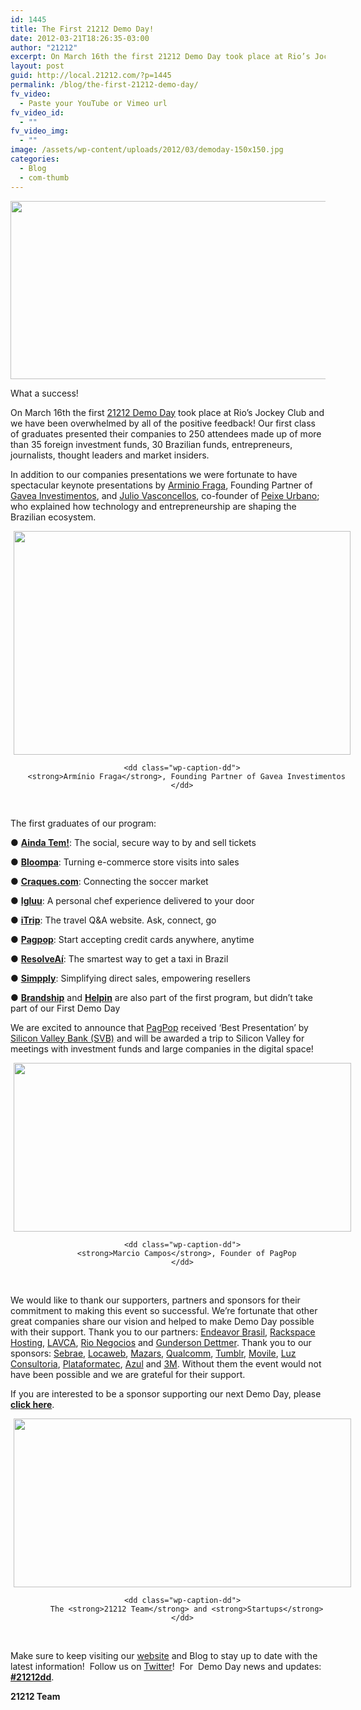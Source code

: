 ```yaml
---
id: 1445
title: The First 21212 Demo Day!
date: 2012-03-21T18:26:35-03:00
author: "21212"
excerpt: On March 16th the first 21212 Demo Day took place at Rio’s Jockey Club and we have been overwhelmed by all of the positive feedback!
layout: post
guid: http://local.21212.com/?p=1445
permalink: /blog/the-first-21212-demo-day/
fv_video:
  - Paste your YouTube or Vimeo url
fv_video_id:
  - ""
fv_video_img:
  - ""
image: /assets/wp-content/uploads/2012/03/demoday-150x150.jpg
categories:
  - Blog
  - com-thumb
---
```

<p style="text-align: center;">
  <img class="aligncenter size-full wp-image-1485" title="logo" src="{{ site.url }}/assets/wp-content/uploads/2012/03/logo1.jpg" alt="" width="540" height="285" srcset="{{ site.url }}/assets/wp-content/uploads/2012/03/logo1.jpg 540w, {{ site.url }}/assets/wp-content/uploads/2012/03/logo1-300x158.jpg 300w" sizes="(max-width: 540px) 100vw, 540px" />
</p>

<p style="text-align: left;">
  What a success!
</p>

On March 16th the first <a title="21212 Demo Day" href="http://demoday.21212.com" target="_blank">21212 Demo Day</a> took place at Rio’s Jockey Club and we have been overwhelmed by all of the positive feedback! Our first class of graduates presented their companies to 250 attendees made up of more than 35 foreign investment funds, 30 Brazilian funds, entrepreneurs, journalists, thought leaders and market insiders.

<!--more ..I want to read more!-->

In addition to our companies presentations we were fortunate to have spectacular keynote presentations by <a title="Arminio Fraga" href="http://demoday.21212.com/keynotes" target="_blank">Arminio Fraga</a>, Founding Partner of <a title="Gávea Investimentos" href="http://www.gaveainvest.com.br/" target="_blank">Gavea Investimentos</a>, and <a title="Julio Vasconcellos" href="http://demoday.21212.com/keynotes" target="_blank">Julio Vasconcellos</a>, co-founder of <a title="Peixe Urbano" href="http://www.peixeurbano.com.br" target="_blank">Peixe Urbano</a>; who explained how technology and entrepreneurship are shaping the Brazilian ecosystem.

<div class="mceTemp mceIEcenter" style="text-align: center;">
  <dl id="attachment_1446" class="wp-caption aligncenter" style="width: 549px;">
    <dt class="wp-caption-dt">
      <img class="size-full wp-image-1446 " title="Armínio Fraga" src="{{ site.url }}/assets/wp-content/uploads/2012/03/21212_DemoDay_S_ArminioFraga-e1332361827752.jpg" alt="" width="539" height="358" srcset="{{ site.url }}/assets/wp-content/uploads/2012/03/21212_DemoDay_S_ArminioFraga-e1332361827752.jpg 539w, {{ site.url }}/assets/wp-content/uploads/2012/03/21212_DemoDay_S_ArminioFraga-e1332361827752-300x199.jpg 300w" sizes="(max-width: 539px) 100vw, 539px" />
    </dt>

    <dd class="wp-caption-dd">
      <strong>Armínio Fraga</strong>, Founding Partner of Gavea Investimentos
    </dd>
  </dl>
</div>

&nbsp;

The first graduates of our program:

● **<a title="Ainda Tem!" href="http://www.aindatem.com" target="_blank">Ainda Tem!</a>**: The social, secure way to by and sell tickets

● **<a title="Bloompa" href="http://www.bloompa.com.br" target="_blank">Bloompa</a>**: Turning e-commerce store visits into sales

● **<a title="Craques.com" href="http://www.craques.com" target="_blank">Craques.com</a>**: Connecting the soccer market

● **<a title="Igluu" href="http://www.igluu.com.br" target="_blank">Igluu</a>**: A personal chef experience delivered to your door

● **<a title="iTrip" href="http://www.itrip.com.br" target="_blank">iTrip</a>**: The travel Q&A website. Ask, connect, go

● **<a title="Pagpop" href="http://www.pagpop.com.br" target="_blank">Pagpop</a>**: Start accepting credit cards anywhere, anytime

● **<a title="ResolveAí" href="http://www.resolveai.com.br" target="_blank">ResolveAí</a>**: The smartest way to get a taxi in Brazil

● **<a title="Simpply" href="http://www.simpply.com.br" target="_blank">Simpply</a>**: Simplifying direct sales, empowering resellers

● **<a title="Brandship" href="http://local.21212.com/companies/brandship/" target="_blank">Brandship</a>** and **<a title="Helpin" href="http://www.helpin.com.br/in/" target="_blank">Helpin</a>** are also part of the first program, but didn&#8217;t take part of our First Demo Day

We are excited to announce that <a title="Pagpop" href="http://www.pagpop.com.br" target="_blank">PagPop</a> received ‘Best Presentation’ by <a title="Silicon Valley Bank" href="http://www.svb.com" target="_blank">Silicon Valley Bank (SVB)</a> and will be awarded a trip to Silicon Valley for meetings with investment funds and large companies in the digital space!

<div>
</div>

<div class="mceTemp mceIEcenter" style="text-align: center;">
  <dl id="attachment_1456" class="wp-caption aligncenter" style="width: 550px;">
    <dt class="wp-caption-dt">
      <img class="size-full wp-image-1456" title="Pagpop" src="{{ site.url }}/assets/wp-content/uploads/2012/03/Marcio.jpg" alt="" width="540" height="270" srcset="{{ site.url }}/assets/wp-content/uploads/2012/03/Marcio.jpg 540w, {{ site.url }}/assets/wp-content/uploads/2012/03/Marcio-300x150.jpg 300w" sizes="(max-width: 540px) 100vw, 540px" />
    </dt>

    <dd class="wp-caption-dd">
      <strong>Marcio Campos</strong>, Founder of PagPop
    </dd>
  </dl>
</div>

&nbsp;

We would like to thank our supporters, partners and sponsors for their commitment to making this event so successful. We&#8217;re fortunate that other great companies share our vision and helped to make Demo Day possible with their support. Thank you to our partners: <a title="Endeavor" href="http://www.endeavor.org.br" target="_blank">Endeavor Brasil</a>, <a title="Rackspace" href="http://www.rackspace.com/" target="_blank">Rackspace Hosting</a>, <a title="LAVCA" href="http://www.lavca.org/" target="_blank">LAVCA</a>, <a title="Rio Negócios" href="http://rio-negocios.com/" target="_blank">Rio Negocios</a> and <a title="Gunderson" href="http://www.gunder.com/" target="_blank">Gunderson Dettmer</a>. Thank you to our sponsors: <a title="Sebrae" href="http://www.sebrae.com.br/" target="_blank">Sebrae</a>, <a title="Locaweb" href="http://www.locaweb.com.br/default.html" target="_blank">Locaweb</a>, <a title="Mazars" href="http://www.mazars.com.br/" target="_blank">Mazars</a>, <a title="Qualcomm" href="http://www.qualcomm.com/" target="_blank">Qualcomm</a>, <a title="Tumblr" href="https://www.tumblr.com/" target="_blank">Tumblr</a>, <a title="Movile" href="http://www.movile.com/pt/" target="_blank">Movile</a>, <a title="Luz Consultoria" href="http://www.lojadeconsultoria.com.br/loja/" target="_blank">Luz Consultoria</a>, <a title="Plataformatec" href="http://plataformatec.com.br/" target="_blank">Plataformatec</a>, <a title="Azul" href="http://www.voeazul.com.br/" target="_blank">Azul</a> and <a title="3M" href="http://www.3m.com/" target="_blank">3M</a>. Without them the event would not have been possible and we are grateful for their support.

If you are interested to be a sponsor supporting our next Demo Day, please **<a title="Sponsorship" href="http://demoday.21212.com/contact" target="_blank">click here</a>**.

<div class="mceTemp mceIEcenter" style="text-align: center;">
  <dl id="attachment_1457" class="wp-caption aligncenter" style="width: 550px;">
    <dt class="wp-caption-dt">
      <img class="size-full wp-image-1457" title="21212 Team and Startups" src="{{ site.url }}/assets/wp-content/uploads/2012/03/21212_DemoDay_TheEnd-e1332363307857.jpg" alt="" width="540" height="270" srcset="{{ site.url }}/assets/wp-content/uploads/2012/03/21212_DemoDay_TheEnd-e1332363307857.jpg 540w, {{ site.url }}/assets/wp-content/uploads/2012/03/21212_DemoDay_TheEnd-e1332363307857-300x150.jpg 300w" sizes="(max-width: 540px) 100vw, 540px" />
    </dt>

    <dd class="wp-caption-dd">
      The <strong>21212 Team</strong> and <strong>Startups</strong>
    </dd>
  </dl>
</div>

&nbsp;

Make sure to keep visiting our <a title="21212" href="http://local.21212.com" target="_blank">website</a> and Blog to stay up to date with the latest information!  Follow us on <a title="Twitter" href="https://twitter.com/#!/21212com" target="_blank">Twitter</a>!  For  Demo Day news and updates: **<a title="#21212dd" href="https://twitter.com/#!/search/%2321212dd" target="_blank">#21212dd</a>**.

**21212 Team**